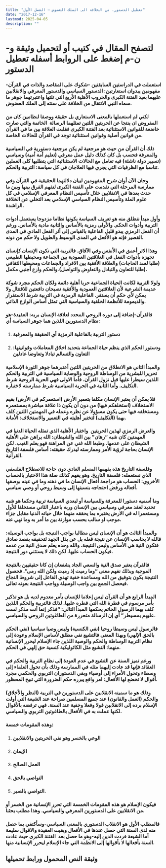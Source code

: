 ```yaml
---
title: "تعطيل الدستور، من الخلافة الى الملك العضوض – الفصل الأول"
date: "2017-12-16"
lastmod: 2025-04-05
description: ""
---
```

# **لتصفح المقال في كتيب أو لتحميل وثيقة و-ن-م إضغط على الروابط أسفله** **تعطيل الدستور**

### استعملت في الدراستين السابقتين -شكوك على المقاصد والذات في القرآن-مفهومين يبدوان استعارتين: الدستور السياسي والدستور المعرفي والانقلابين عليهما بعيد الفتنة الكبرى والحروب الأهلية الأربع التي تلتها واعتبرتهما جوهر ما سماه النبي الانتقال من الخلافة على سنته إلى الملك العضوض.

### لكني لم استعملها بالمعنى الاستعاري بل حقيقة ووصفا لنظامين كان من المفروض ان ينتجا عن الحريتين اللتين تمثلهما الرسالة  الخاتمة والتي صارت خاضعة للقوانين الاستثنائية بعد الفتنة الكبرى فقلبت العلاقة بين ما في القرآن من قوانين أصلية وقوانين استثنائية توجد في القرآن للحالات الخاصة.

### ذلك أن القرآن من حيث هو مرجعية لم يكن مرجعية دستورية في السياسية والمعرفة فحسب بل كان كذلك دليل عمل معرفي (تعليم أمة أمية) وسياسي (تسيير دولة ناشئة) فيه تعامل مع الحالات الاستثنائية التي يتطلبها كلى العملين تناسبا مع الظرفيات التي يجري فيها العلاجان في كل سياسة: التربية والحكم.

### وحان الآن أوان شرح المفهومين لبيان دلالتهما الحقيقية في القرآن وفي ممارسة المرحلة التي تقدمت على الفتنة الكبرى لنفهم الفرق بينها وبين ما حدث بعدها في الانقلابين خلال تأسيس النظام المعرفي الإسلامي في كل علوم الملة وتأسيس النظام السياسي الإسلامي بعد التخلي عن الخلافة الراشدة.

### وأول مبدأ ننطلق منه هو تعريف السياسة بكونها نظاما مزدوجا يستعمل أدوات التربية وأدوات الحكم. والأولى رمزية بالأساس والثانية مادية بالأساس. ورغم أن الفعل الرمزي يبدو قليل الفاعلية بالقياس إلى أثر الفعل المادي في المدى القصير فإنه هو الأفعل في المدى الوسيط والطويل ولا حكم من دونه.

### وهذا الاثر أعمق في الأنفس وفي الآفاق. فالتربية التي تكون الإنسان كإنسان تجهزه بأدوات الفعل في العلاقتين العمودية بين الجماعة ومحيطها الطبيعي (طلبا لسد الحاجات) والعلاقة الأفقية بين الافراد والجماعات ومحيطها الثقافي (طلبا للتعاون والتبادل والتعاوض والتواصل).والحكم وازع أجنبي مكمل.

### ولولا التربية لكانت الحياة الجماعية حربا أهلية دائمة ولكان الحكم مجرد شوكة عديمة الشرعية لأن العلاقتين العمودية والأفقية تصبحان دافعتين للاقتتال ولا يمكن لأي حكم أن يستقر. الفاعلية الرمزية في التربية شرط الاستقرار والديمومة للأنظمة الخلقية والسياسية التي تمثل أساس الوازع الذاتي.

### فالقرآن-إضافة إلى دوره الروحي المحدد لعلاقة الإنسان بربه: العقيدة-هو نظام الدستورين اللذين هما جوهر السياسة أي:

1. ### دستور التربية بالفاعلية الرمزية أي الحقيقة والمعرفية
2. ### ودستور الحكم الذي ينظم حياة الجماعة بتحديد اخلاق المعاملات وقوانينها: التعاون والتسالم تبادلا وتعاوضا عادلين

### والمبدأ الثاني هو الانطلاق من الحريتين اللتين أعتبرهما جوهر الثورة الإسلامية تحريرا للبشرية من الوساطة الروحية والوصاية السياسية في التربية والحكم اللذين سيطرا عليها قبل نزول القرآن. فأما الاولى فهي الحرية الروحية شرط التكليف. وأما الثانية في الحرية السياسية شرط ممارسته لاختباره.

### فلا يمكن أن يعتبر الإنسان مكلفا بتعمير الأرض (استعمركم في الأرض) بقيم الاستخلاف (استخلفكم فيها) من دون أن يكون ذا علاقة مباشرة بمستعمره ومستخلفه فيها حتى يكون مسؤولا عن نظره وعمله في المهمتين اللتين كلف بهما (التكليف) لتختبر أهليته في التعمير والاستخلاف: الأمانة.

### والعرض الرمزي لهذين الحريتين  واختبار الأهلية الذي تمثله الحياة الدنيا في المهمتين كان شبه “رهان” بين الله والشيطان: الله يراهن على الأهلية الشيطان على عدمها. وطبعا الله غني عن المراهنة فهو يعلم الغيب. لكن الإنسان بحاجة لرؤية الأمر وممارسته ليدرك حقيقته: أساس فلسفة التاريخ القرآنية.

### وفلسفة التاريخ هذه يفهمها المسلم العادي دون حاجة للاصطلاح الفلسفي الذي نستعمله: فلسفة التاريخ. وهو يفهم كذلك صلة هذا الاختبار بالحساب الأخروي: الحساب هو مراجعة أفعال الإنسان ما في ذهنه وما في عينه بوصفها أفعاله ورفض احتجاجه بنسبتها إلى وسيط روحي أو وصي سياسي.

### وما أسميه دستورا للمعرفة وللسياسة أو لبعدي السياسة تربية وحكما هو شبه تحديد لعقد معرفي وسياسي بين الإنسان وربه باعتبار الثاني مستخلفا للأول ومستعمرا له في الارض يختبره بما يحققه منهما خلال حياته الدنيا مقابل جزاء موجب او سالب بحسب موازنة بين ما أمر به وما نهي عنه.

### والمبدأ الثالث هو أن الإنسان ليس مطالبا بواجب النتيجة بل بواجب الوسيلة: فالله لا يحاسب الإنسان عن نتيجة فعله بل عن بذل الجهد لتحقيقه بقصد صادق فتكون النية هي الأساس وليس النتيجة. والله وحده يعلم صدق النية من عدمه فيكون الحساب عليها. لكن ذلك لا يستثني دور النتيجة.

### فالقرآن يعتبر صدق النية والسعي الجاد يشفعان إن كانا حقيقيين بالنتيجة الموجبة وبذلك نفهم معنى “وما رميت إذ رميت ولكن الله رمى”. فحصول النتيجة يكون بتوفيق من الله ومساعدة خفية تهدي الفاعل إلى شروط النجاح فيحصل الجمع بين واجب الوسيلة وواجب النتيجة بعونه تعالى.

### المبدأ الرابع هو أن القرآن ليس إعلاما للإنسان بأمر معدوم لديه بل هو تذكير بأمر مرسوم في فطرة الله التي فطره عليها. لذلك فالتربية والحكم اللذين كلف بهما الرسول الخاتم يحكمها المبدأ التالي: “فذكر إنما أنت مذكر لست عليهم بمسيطر” أي إن الرسالة متحررة من الطاغوتين الروحي والسياسي.

### فالرسول ليس وسيطا روحيا (نفي الكنسية) وليس وصيا سياسيا (نفي الحكم بالحق الإلهي) وبهذا المعنى فالتشيع نفي مطلق لأساس الإسلام وعودة إلى نظام التربية الوساطة والحكم والوصية اللذين جاء الإسلام ليحرر الإنسانية منهما: التشيع مثل الكاثوليكية كنسية حق إلهي في الحكم.

### ورغم تميز السنة عن التشيع في عدم العودة إلى نظام التربية والحكم في العقائد فإنها قد عادت إليهما مثله في الممارسة وذلك بأن تحول العلماء إلى وسطاء وتحول الأمراء إلى أوصياء وبقي الدستوران التربوي والحكمي مجرد أقوال لا تخضع لها الأفعال: امر واقع يبرره حكم الضرورة التي تبيح المحظور.

### وذلك هو ما سميته الانقلابين على الدستورين في التربية (النظر والأخلاق) والحكم (العمل والقانون) عند جميع المسلمين صراحة عند الشيعة التي أولت الإسلام برده إلى الانقلابين قولا وفعلا وخفية عند السنة. فهي ترفضه بالأقوال لكنها عملت به في الأفعال بالطاغوتين التربوي والسياسي.

### وهذه المقومات خمسة:

1. ### الوعي بالخسر وهو نفي الحريتين والانقلابين
2. ### الإيمان
3. ### العمل الصالح
4. ### التواصي بالحق
5. ### التواصي بالصبر.

### فيكون الإسلام هو هذه المقومات الخمسة التي تحرر الإنسانية من الخسر أو من الانقلابين على الدستورين المعرفي والسياسي. وهذا مطلب بحثنا.

### فالمطلب الأول هو الانقلاب الدستوري بالمعنى السياسي-وسأكتفي بما حصل منه لدى السنة التي حصل عندها في الأفعال وبقيت العقيدة والاقوال سليمة أما الشيعة فردت الدين إليه-وهو ما حصل بعد  الفتنة الكبرى حيث عادت السنة بأفعالها لا بأقوالها إلى الانظمة التي جاء الإسلام ليحرر الإنسانية منها.

## وثيقة النص المحمول ورابط تحميلها

###
